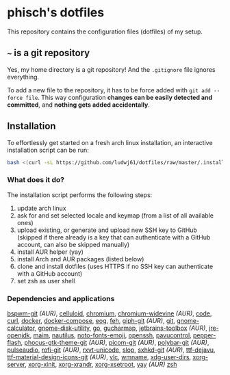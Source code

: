 # phisch's dotfiles
This repository contains the configuration files (dotfiles) of my setup. 

## `~` is a git repository
Yes, my home directory is a git repository! And the `.gitignore` file ignores everything.

To add a new file to the repository, it has to be force added with `git add --force file`. This way configuration **changes can be easily detected and committed**, and **nothing gets added accidentally**.

## Installation
To effortlessly get started on a fresh arch linux installation, an interactive installation script can be run:

```sh
bash <(curl -sL https://github.com/ludwj61/dotfiles/raw/master/.install)
```

### What does it do?
The installation script performs the following steps:

1) update arch linux
2) ask for and set selected locale and keymap (from a list of all available ones)
3) upload existing, or generate and upload new SSH key to GitHub (skipped if there already is a key that can authenticate with a GitHub account, can also be skipped manually)
4) install AUR helper (yay)
4) install Arch and AUR packages (listed below)
5) clone and install dotfiles (uses HTTPS if no SSH key can authenticate with a GitHub account)
6) set zsh as user shell

### Dependencies and applications
[bspwm-git](https://aur.archlinux.org/packages/bspwm-git/) *(AUR)*,
[celluloid](https://www.archlinux.org/packages/community/x86_64/celluloid/),
[chromium](https://www.archlinux.org/packages/extra/x86_64/chromium/),
[chromium-widevine](https://aur.archlinux.org/packages/chromium-widevine/) *(AUR)*,
[code](https://www.archlinux.org/packages/community/x86_64/code/),
[curl](https://www.archlinux.org/packages/core/x86_64/curl/),
[docker](https://www.archlinux.org/packages/community/x86_64/docker/),
[docker-compose](https://www.archlinux.org/packages/community/any/docker-compose/),
[eog](https://www.archlinux.org/packages/extra/x86_64/eog/),
[feh](https://www.archlinux.org/packages/extra/x86_64/feh/),
[giph-git](https://aur.archlinux.org/packages/giph-git/) *(AUR)*,
[git](https://www.archlinux.org/packages/extra/x86_64/git/),
[gnome-calculator](https://www.archlinux.org/packages/extra/x86_64/gnome-calculator/),
[gnome-disk-utility](https://www.archlinux.org/packages/extra/x86_64/gnome-disk-utility/),
[go](https://www.archlinux.org/packages/community/x86_64/go/),
[gucharmap](https://www.archlinux.org/packages/extra/x86_64/gucharmap/),
[jetbrains-toolbox](https://aur.archlinux.org/packages/jetbrains-toolbox/) *(AUR)*,
[jre-openjdk](https://www.archlinux.org/packages/extra/x86_64/jre-openjdk/),
[maim](https://www.archlinux.org/packages/community/x86_64/maim/),
[nautilus](https://www.archlinux.org/packages/extra/x86_64/nautilus/),
[noto-fonts-emoji](https://www.archlinux.org/packages/extra/any/noto-fonts-emoji/),
[openssh](https://www.archlinux.org/packages/core/x86_64/openssh/),
[pavucontrol](https://www.archlinux.org/packages/extra/x86_64/pavucontrol/),
[pepper-flash](https://www.archlinux.org/packages/extra/x86_64/pepper-flash/),
[phocus-gtk-theme-git](https://aur.archlinux.org/packages/phocus-gtk-theme-git/) *(AUR)*,
[picom-git](https://aur.archlinux.org/packages/picom-git/) *(AUR)*,
[polybar-git](https://aur.archlinux.org/packages/polybar-git/) *(AUR)*,
[pulseaudio](https://www.archlinux.org/packages/extra/x86_64/pulseaudio/),
[rofi-git](https://aur.archlinux.org/packages/rofi-git/) *(AUR)*,
[rxvt-unicode](https://www.archlinux.org/packages/community/x86_64/rxvt-unicode/),
[slop](https://www.archlinux.org/packages/community/x86_64/slop/),
[sxhkd-git](https://aur.archlinux.org/packages/sxhkd-git/) *(AUR)*,
[ttf-dejavu](https://www.archlinux.org/packages/extra/any/ttf-dejavu/),
[ttf-material-design-icons-git](https://aur.archlinux.org/packages/ttf-material-design-icons-git/) *(AUR)*,
[vlc](https://www.archlinux.org/packages/extra/x86_64/vlc/),
[wmname](https://www.archlinux.org/packages/community/x86_64/wmname/),
[xdg-user-dirs](https://www.archlinux.org/packages/extra/x86_64/xdg-user-dirs/),
[xorg-server](https://www.archlinux.org/packages/extra/x86_64/xorg-server/),
[xorg-xinit](https://www.archlinux.org/packages/extra/x86_64/xorg-xinit/),
[xorg-xrandr](https://www.archlinux.org/packages/extra/x86_64/xorg-xrandr/),
[xorg-xsetroot](https://www.archlinux.org/packages/extra/x86_64/xorg-xsetroot/),
[yay](https://aur.archlinux.org/packages/yay/) *(AUR)*
[zsh](https://www.archlinux.org/packages/extra/x86_64/zsh/)

